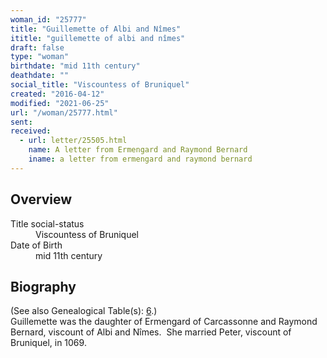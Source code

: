```yaml
---
woman_id: "25777"
title: "Guillemette of Albi and Nîmes"
ititle: "guillemette of albi and nîmes"
draft: false
type: "woman"
birthdate: "mid 11th century"
deathdate: ""
social_title: "Viscountess of Bruniquel"
created: "2016-04-12"
modified: "2021-06-25"
url: "/woman/25777.html"
sent:
received:
  - url: letter/25505.html
    name: A letter from Ermengard and Raymond Bernard
    iname: a letter from ermengard and raymond bernard
---
```

<h2 class="mt-4">Overview</h2><dt>Title social-status</dt><dd>Viscountess of Bruniquel</dd><dt>Date of Birth</dt><dd>mid 11th century</dd><h2 class="mt-4">Biography</h2><p>(See also Genealogical Table(s): <a href="/content/genealogy-bernard#n25777">6</a>.)<br>
Guillemette was the daughter of Ermengard of Carcassonne and Raymond Bernard, viscount of Albi and&nbsp;Nîmes. &nbsp;She married Peter, viscount of Bruniquel, in 1069.</p>